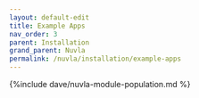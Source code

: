 ```yaml
---
layout: default-edit
title: Example Apps
nav_order: 3
parent: Installation
grand_parent: Nuvla
permalink: /nuvla/installation/example-apps
---
```



{%include dave/nuvla-module-population.md %}
